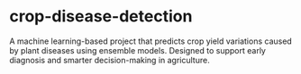 # crop-disease-detection
A machine learning-based project that predicts crop yield variations caused by plant diseases using ensemble models. Designed to support early diagnosis and smarter decision-making in agriculture.
